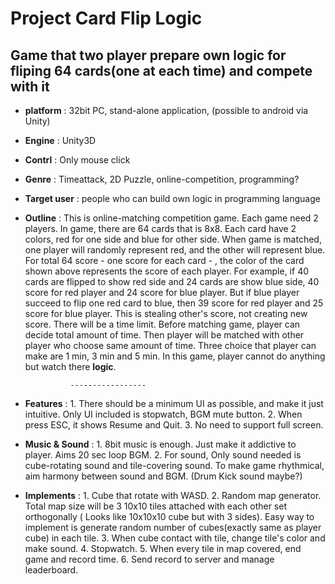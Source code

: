 Project Card Flip Logic
===============

Game that two player prepare own logic for fliping 64 cards(one at each time) and compete with it
--------------

* **platform** : 32bit PC, stand-alone application, (possible to android via Unity)

* **Engine** : Unity3D

* **Contrl** : Only mouse click

* **Genre** : Timeattack, 2D Puzzle, online-competition, programming?

* **Target user** : people who can build own logic in programming language

* **Outline** : This is online-matching competition game. Each game need 2 players. In game, there are 64 cards that is 8x8. Each card
                have 2 colors, red for one side and blue for other side. When game is matched, one player will randomly represent red, 
                and the other will represent blue. For total 64 score - one score for each card - , the color of the card shown above 
                represents the score of each player. For example, if 40 cards are flipped to show red side and 24 cards are show blue side,
                40 score for red player and 24 score for blue player. But if blue player succeed to flip one red card to blue, then
                39 score for red player and 25 score for blue player. This is stealing other's score, not creating new score.
                There will be a time limit. Before matching game, player can decide total amount of time. Then player will be matched with
                other player who choose same amount of time. Three choice that player can make are 1 min, 3 min and 5 min.
                In this game, player cannot do anything but watch there **logic**. 
                
                -----------------
                
* **Features** : 1. There should be a minimum UI as possible, and make it just intuitive. Only UI included is stopwatch, BGM mute button.
                 2. When press ESC, it shows Resume and Quit.
                 3. No need to support full screen.
                 
* **Music & Sound** : 1. 8bit music is enough. Just make it addictive to player. Aims 20 sec loop BGM.
                      2. For sound, Only sound needed is cube-rotating sound and tile-covering sound. To make game rhythmical, aim harmony between sound and BGM.
                      (Drum Kick sound maybe?)
                      
* **Implements** : 1. Cube that rotate with WASD. 
                   2. Random map generator. Total map size will be 3 10x10 tiles attached with each other set orthogonally ( Looks like 10x10x10
                   cube but with 3 sides). Easy way to implement is generate random number of cubes(exactly same as player cube) in each tile.
                   3. When cube contact with tile, change tile's color and make sound.
                   4. Stopwatch.
                   5. When every tile in map covered, end game and record time.
                   6. Send record to server and manage leaderboard.
                   
                 
